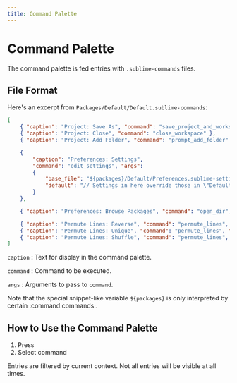```yaml
---
title: Command Palette
---
```


# Command Palette

The command palette is fed entries with `.sublime-commands` files.


## File Format

Here's an excerpt from `Packages/Default/Default.sublime-commands`:

```json
[
    { "caption": "Project: Save As", "command": "save_project_and_workspace_as" },
    { "caption": "Project: Close", "command": "close_workspace" },
    { "caption": "Project: Add Folder", "command": "prompt_add_folder" },

    {
        "caption": "Preferences: Settings",
        "command": "edit_settings", "args":
        {
            "base_file": "${packages}/Default/Preferences.sublime-settings",
            "default": "// Settings in here override those in \"Default/Preferences.sublime-settings\",\n// and are overridden in turn by syntax-specific settings.\n{\n\t$0\n}\n"
        }
    },

    { "caption": "Preferences: Browse Packages", "command": "open_dir", "args": {"dir": "$packages"} },

    { "caption": "Permute Lines: Reverse", "command": "permute_lines", "args": {"operation": "reverse"} },
    { "caption": "Permute Lines: Unique", "command": "permute_lines", "args": {"operation": "unique"} },
    { "caption": "Permute Lines: Shuffle", "command": "permute_lines", "args": {"operation": "shuffle"} },
]
```

`caption`
: Text for display in the command palette.

`command`
: Command to be executed.

`args`
: Arguments to pass to `command`. 

  Note that the special snippet-like variable `${packages}`
  is only interpreted by certain :command:commands:.


## How to Use the Command Palette

1. Press <Key k="ctrl+shift+p" />
1. Select command

Entries are filtered by current context. Not all entries will be visible at all
times.
